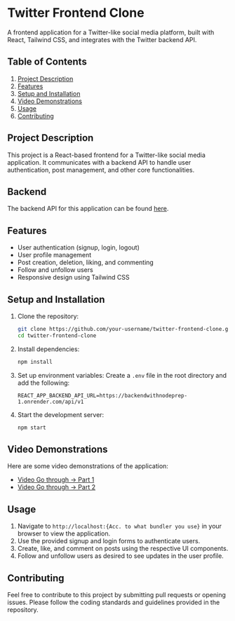 # Twitter Frontend Clone

A frontend application for a Twitter-like social media platform, built with React, Tailwind CSS, and integrates with the Twitter backend API.

## Table of Contents

1. [Project Description](#project-description)
2. [Features](#features)
3. [Setup and Installation](#setup-and-installation)
4. [Video Demonstrations](#video-demonstrations)
5. [Usage](#usage)
6. [Contributing](#contributing)

## Project Description

This project is a React-based frontend for a Twitter-like social media application. It communicates with a backend API to handle user authentication, post management, and other core functionalities.

## Backend

The backend API for this application can be found [here](https://github.com/SwarajAnand/BackendWithNodePrep/tree/main/Twitter).

## Features

- User authentication (signup, login, logout)
- User profile management
- Post creation, deletion, liking, and commenting
- Follow and unfollow users
- Responsive design using Tailwind CSS

## Setup and Installation

1. Clone the repository:
    ```bash
    git clone https://github.com/your-username/twitter-frontend-clone.git
    cd twitter-frontend-clone
    ```

2. Install dependencies:
    ```bash
    npm install
    ```

3. Set up environment variables:
    Create a `.env` file in the root directory and add the following:
    ```
    REACT_APP_BACKEND_API_URL=https://backendwithnodeprep-1.onrender.com/api/v1
    ```

4. Start the development server:
    ```bash
    npm start
    ```

## Video Demonstrations

Here are some video demonstrations of the application:

- [Video Go through -> Part 1](https://www.loom.com/share/c61b9c8b78364e0290c736bf288b79da?sid=321607ff-8cab-44ae-bc07-f30bd793a473)
- [Video Go through -> Part 2](https://www.loom.com/share/f68bf845366f4749a5087575ca16e6cd?sid=812caf2c-0589-4973-a4d5-d026c44aa269)

## Usage

1. Navigate to `http://localhost:{Acc. to what bundler you use}` in your browser to view the application.
2. Use the provided signup and login forms to authenticate users.
3. Create, like, and comment on posts using the respective UI components.
4. Follow and unfollow users as desired to see updates in the user profile.

## Contributing

Feel free to contribute to this project by submitting pull requests or opening issues. Please follow the coding standards and guidelines provided in the repository.
